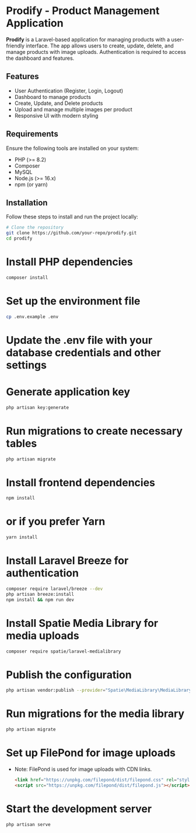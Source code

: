 # Prodify - Product Management Application

**Prodify** is a Laravel-based application for managing products with a user-friendly interface. The app allows users to create, update, delete, and manage products with image uploads. Authentication is required to access the dashboard and features.

## Features
- User Authentication (Register, Login, Logout)
- Dashboard to manage products
- Create, Update, and Delete products
- Upload and manage multiple images per product
- Responsive UI with modern styling

## Requirements
Ensure the following tools are installed on your system:
- PHP (>= 8.2)
- Composer
- MySQL
- Node.js (>= 16.x)
- npm (or yarn)

## Installation
Follow these steps to install and run the project locally:

```bash
# Clone the repository
git clone https://github.com/your-repo/prodify.git
cd prodify 
```

# Install PHP dependencies
```bash
composer install
```

# Set up the environment file
```bash
cp .env.example .env
```

# Update the .env file with your database credentials and other settings

# Generate application key
```bash
php artisan key:generate
```

# Run migrations to create necessary tables
```bash
php artisan migrate
```

# Install frontend dependencies
```bash
npm install
```
# or if you prefer Yarn
```bash
yarn install
```

# Install Laravel Breeze for authentication
```bash
composer require laravel/breeze --dev
php artisan breeze:install
npm install && npm run dev
```


# Install Spatie Media Library for media uploads
```bash
composer require spatie/laravel-medialibrary
```

# Publish the configuration
```bash
php artisan vendor:publish --provider="Spatie\MediaLibrary\MediaLibraryServiceProvider"
```


# Run migrations for the media library
```bash
php artisan migrate
```

# Set up FilePond for image uploads
- Note: FilePond is used for image uploads with CDN links.
    ```html
    <link href="https://unpkg.com/filepond/dist/filepond.css" rel="stylesheet">
    <script src="https://unpkg.com/filepond/dist/filepond.js"></script>
    ```

# Start the development server
```bash
php artisan serve
```








